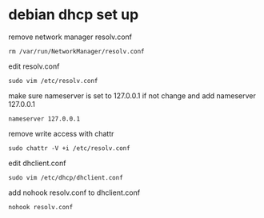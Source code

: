 # debian dhcp set up

remove network manager resolv.conf

```
rm /var/run/NetworkManager/resolv.conf  
```

edit resolv.conf

```
sudo vim /etc/resolv.conf
```

make sure nameserver is set to 127.0.0.1
if not change and add nameserver 127.0.0.1

```
nameserver 127.0.0.1
```

remove write access with chattr

```
sudo chattr -V +i /etc/resolv.conf
```

edit dhclient.conf

```
sudo vim /etc/dhcp/dhclient.conf
```

add nohook resolv.conf to dhclient.conf

```
nohook resolv.conf
```
